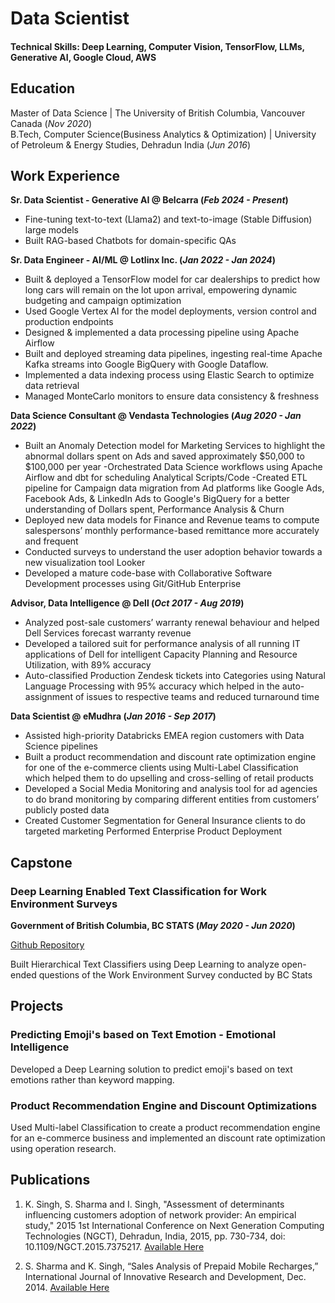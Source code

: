 # Data Scientist

#### Technical Skills: Deep Learning, Computer Vision, TensorFlow, LLMs, Generative AI, Google Cloud, AWS

## Education

Master of Data Science | The University of British Columbia, Vancouver Canada (_Nov 2020_)								       		
B.Tech, Computer Science(Business Analytics & Optimization) | University of Petroleum & Energy Studies, Dehradun India (_Jun 2016_)	 			        		

## Work Experience
**Sr. Data Scientist - Generative AI @ Belcarra (_Feb 2024 - Present_)**
- Fine-tuning text-to-text (Llama2) and text-to-image (Stable Diffusion) large models
- Built RAG-based Chatbots for domain-specific QAs

**Sr. Data Engineer - AI/ML @ Lotlinx Inc. (_Jan 2022 - Jan 2024_)**
- Built & deployed a TensorFlow model for car dealerships to predict how long cars will remain on the lot upon arrival, empowering dynamic budgeting and campaign optimization
- Used Google Vertex AI for the model deployments, version control and production endpoints
- Designed & implemented a data processing pipeline using Apache Airflow
- Built and deployed streaming data pipelines, ingesting real-time Apache Kafka streams into Google BigQuery with Google Dataflow.
- Implemented a data indexing process using Elastic Search to optimize data retrieval
- Managed MonteCarlo monitors to ensure data consistency & freshness

**Data Science Consultant @ Vendasta Technologies (_Aug 2020 - Jan 2022_)**
- Built an Anomaly Detection model for Marketing Services to highlight the abnormal dollars spent on Ads and saved approximately $50,000 to $100,000 per year
-Orchestrated Data Science workflows using Apache Airflow and dbt for scheduling Analytical Scripts/Code
-Created ETL pipeline for Campaign data migration from Ad platforms like Google Ads, Facebook Ads, & LinkedIn Ads to Google's BigQuery for a better understanding of Dollars spent, Performance Analysis & Churn
- Deployed new data models for Finance and Revenue teams to compute salespersons’ monthly performance-based remittance more accurately and frequent
- Conducted surveys to understand the user adoption behavior towards a new visualization tool Looker
- Developed a mature code-base with Collaborative Software Development processes using Git/GitHub Enterprise


**Advisor, Data Intelligence @ Dell (_Oct 2017 - Aug 2019_)**
- Analyzed post-sale customers’ warranty renewal behaviour and helped Dell Services forecast warranty revenue
- Developed a tailored suit for performance analysis of all running IT applications of Dell for intelligent Capacity Planning and Resource Utilization, with 89% accuracy 
- Auto-classified Production Zendesk tickets into Categories using Natural Language Processing with 95% accuracy which helped in the auto-assignment of issues to respective teams and reduced turnaround time 

**Data Scientist @ eMudhra (_Jan 2016 - Sep 2017_)**
- Assisted high-priority Databricks EMEA region customers with Data Science pipelines
- Built a product recommendation and discount rate optimization engine for one of the e-commerce clients using Multi-Label Classification which helped them to do upselling and cross-selling of retail products 
- Developed a Social Media Monitoring and analysis tool for ad agencies to do brand monitoring by comparing different entities from customers’ publicly posted data 
- Created Customer Segmentation for General Insurance clients to do targeted marketing
Performed Enterprise Product Deployment


## Capstone
### Deep Learning Enabled Text Classification for Work Environment Surveys
**Government of British Columbia, BC STATS (_May 2020 - Jun 2020_)**

[Github Repository](https://github.com/singh-karanpal/Capstone)

Built Hierarchical Text Classifiers using Deep Learning to analyze open-ended questions of the Work Environment Survey conducted by BC Stats

## Projects
### Predicting Emoji's based on Text Emotion - Emotional Intelligence

Developed a Deep Learning solution to predict emoji's based on text emotions rather than keyword mapping.


### Product Recommendation Engine and Discount Optimizations

Used Multi-label Classification to create a product recommendation engine for an e-commerce business and implemented an discount rate optimization using operation research.


## Publications
1. K. Singh, S. Sharma and I. Singh, "Assessment of determinants influencing customers adoption of network provider: An empirical study," 2015 1st International Conference on Next Generation Computing Technologies (NGCT), Dehradun, India, 2015, pp. 730-734, doi: 10.1109/NGCT.2015.7375217. [Available Here](https://ieeexplore.ieee.org/document/7375217?arnumber=7375217&reload=true&newsearch=true&searchWithin=%22First%20Name%22:Shivangnee&searchWithin=%22Last%20Name%22:Sharma)

2. S. Sharma and K. Singh, “Sales Analysis of Prepaid Mobile Recharges,” International Journal of Innovative Research and Development, Dec. 2014.
[Available Here](http://www.internationaljournalcorner.com/index.php/ijird_ojs/article/view/135528)
‌